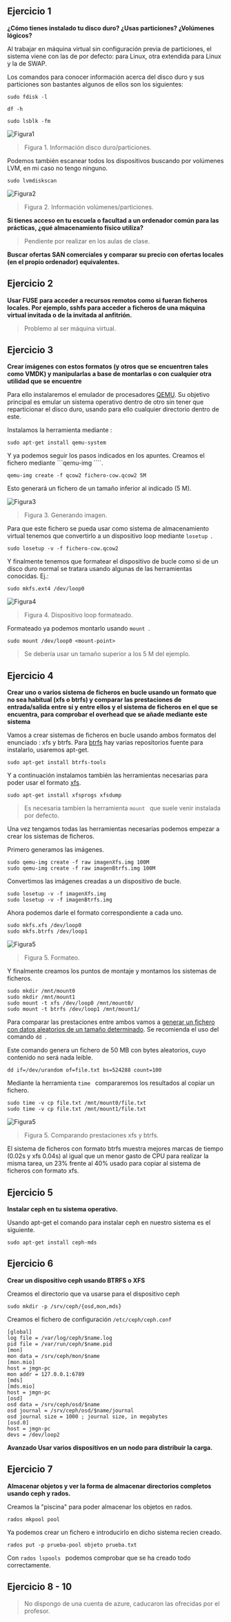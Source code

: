 ## Ejercicio 1

**¿Cómo tienes instalado tu disco duro? ¿Usas particiones? ¿Volúmenes lógicos?**

Al trabajar en máquina virtual sin configuración previa de particiones, el sistema viene con las de por defecto: para Linux, otra extendida para Linux y la de SWAP.

Los comandos para conocer información acerca del disco duro y sus particiones son bastantes algunos de ellos son los siguientes:

```sudo fdisk -l ```

```df -h ```

```sudo lsblk -fm ```

![Figura1](Imagenes/ej5_1_1.png)
> Figura 1. Información disco duro/particiones.

Podemos también escanear todos los dispositivos buscando por volúmenes LVM, en mi caso no tengo ninguno.

```sudo lvmdiskscan ```

![Figura2](Imagenes/ej5_1_2.png)
> Figura 2. Información volúmenes/particiones.


**Si tienes acceso en tu escuela o facultad a un ordenador común para las prácticas, ¿qué almacenamiento físico utiliza?**

> Pendiente por realizar en los aulas de clase.


**Buscar ofertas SAN comerciales y comparar su precio con ofertas locales (en el propio ordenador) equivalentes.**

## Ejercicio 2

**Usar FUSE para acceder a recursos remotos como si fueran ficheros locales. Por ejemplo, sshfs para acceder a ficheros de una máquina virtual invitada o de la invitada al anfitrión.**

> Problemo al ser máquina virtual.

## Ejercicio 3

**Crear imágenes con estos formatos (y otros que se encuentren tales como VMDK) y manipularlas a base de montarlas o con cualquier otra utilidad que se encuentre**

Para ello instalaremos el emulador de procesadores [QEMU](http://wiki.qemu.org/Main_Page). Su objetivo principal es emular un sistema operativo dentro de otro sin tener que reparticionar el disco duro, usando para ello cualquier directorio dentro de este.

Instalamos la herramienta mediante :

```sudo apt-get install qemu-system ```

Y ya podemos seguir los pasos indicados en los apuntes. Creamos el fichero mediante ```qemu-img ````.

```qemu-img create -f qcow2 fichero-cow.qcow2 5M ```

Esto generará un fichero de un tamaño inferior al indicado (5 M).

![Figura3](Imagenes/ej5_3_1.png)
> Figura 3. Generando imagen.

Para que este fichero se pueda usar como sistema de almacenamiento virtual tenemos que convertirlo a un dispositivo loop mediante ```losetup ```.

```sudo losetup -v -f fichero-cow.qcow2 ```

Y finalmente tenemos que formatear el dispositivo de bucle como si de un disco duro normal se tratara usando algunas de las herramientas conocidas. Ej.:

```sudo mkfs.ext4 /dev/loop0 ```

![Figura4](Imagenes/ej5_3_2.png)
> Figura 4. Dispositivo loop formateado.

Formateado ya podemos montarlo usando ```mount ```.

```sudo mount /dev/loop0 <mount-point> ```

> Se debería usar un tamaño superior a los 5 M del ejemplo.



## Ejercicio 4

**Crear uno o varios sistema de ficheros en bucle usando un formato que no sea habitual (xfs o btrfs) y comparar las prestaciones de entrada/salida entre sí y entre ellos y el sistema de ficheros en el que se encuentra, para comprobar el overhead que se añade mediante este sistema**

Vamos a crear sistemas de ficheros en bucle usando ambos formatos del enunciado : xfs y btrfs.
Para [btrfs](https://btrfs.wiki.kernel.org/index.php/Btrfs_source_repositories) hay varias repositorios fuente para instalarlo, usaremos apt-get.

```sudo apt-get install btrfs-tools ```

Y a continuación instalamos también las herramientas necesarias para poder usar el formato [xfs](https://wiki.ubuntu.com/XFS).

```sudo apt-get install xfsprogs xfsdump ```

> Es necesaria tambíen la herramienta ```mount ``` que suele venir instalada por defecto.

Una vez tengamos todas las herramientas necesarias podemos empezar a crear los sistemas de ficheros.

Primero generamos las imágenes.

```
sudo qemu-img create -f raw imagenXfs.img 100M
sudo qemu-img create -f raw imagenBtrfs.img 100M 
```

Convertimos las imágenes creadas a un dispositivo de bucle.

```
sudo losetup -v -f imagenXfs.img
sudo losetup -v -f imagenBtrfs.img 
```

Ahora podemos darle el formato correspondiente a cada uno.

```
sudo mkfs.xfs /dev/loop0
sudo mkfs.btrfs /dev/loop1
```

![Figura5](Imagenes/ej5_4_1.png)
> Figura 5. Formateo.

Y finalmente creamos los puntos de montaje y montamos los sistemas de ficheros.

```
sudo mkdir /mnt/mount0
sudo mkdir /mnt/mount1
sudo mount -t xfs /dev/loop0 /mnt/mount0/
sudo mount -t btrfs /dev/loop1 /mnt/mount1/ 
```

Para comparar las prestaciones entre ambos vamos a [generar un fichero con datos aleatorios de un tamaño determinado](http://www.skorks.com/2010/03/how-to-quickly-generate-a-large-file-on-the-command-line-with-linux/). Se recomienda el uso del comando ```dd ```.

Este comando genera un fichero de 50 MB con bytes aleatorios, cuyo contenido no será nada leible.

```dd if=/dev/urandom of=file.txt bs=524288 count=100 ```

Mediante la herramienta ```time ``` compararemos los resultados al copiar un fichero.

```
sudo time -v cp file.txt /mnt/mount0/file.txt
sudo time -v cp file.txt /mnt/mount1/file.txt 
```

![Figura5](Imagenes/ej5_4_2.png)
> Figura 5. Comparando prestaciones xfs y btrfs.

El sistema de ficheros con formato btrfs muestra mejores marcas de tiempo (0.02s y xfs 0.04s) al igual que un menor gasto de CPU para realizar la misma tarea, un 23% frente al 40% usado para copiar al sistema de ficheros con formato xfs.

## Ejercicio 5

**Instalar ceph en tu sistema operativo.**

Usando apt-get el comando para instalar ceph en nuestro sistema es el siguiente.

```sudo apt-get install ceph-mds ```

## Ejercicio 6

**Crear un dispositivo ceph usando BTRFS o XFS**

Creamos el directorio que va usarse para el dispositivo ceph

```sudo mkdir -p /srv/ceph/{osd,mon,mds} ```

Creamos el fichero de configuración ```/etc/ceph/ceph.conf ```

```
[global]
log file = /var/log/ceph/$name.log
pid file = /var/run/ceph/$name.pid
[mon]
mon data = /srv/ceph/mon/$name
[mon.mio]
host = jmgn-pc
mon addr = 127.0.0.1:6789
[mds]
[mds.mio]
host = jmgn-pc
[osd]
osd data = /srv/ceph/osd/$name
osd journal = /srv/ceph/osd/$name/journal
osd journal size = 1000 ; journal size, in megabytes
[osd.0]
host = jmgn-pc
devs = /dev/loop2
```



**Avanzado Usar varios dispositivos en un nodo para distribuir la carga.**

## Ejercicio 7

**Almacenar objetos y ver la forma de almacenar directorios completos usando ceph y rados.**

Creamos la "piscina" para poder almacenar los objetos en rados.

```rados mkpool pool ```

Ya podemos crear un fichero e introducirlo en dicho sistema recien creado.

```rados put -p prueba-pool objeto prueba.txt ```

Con ```rados lspools ``` podemos comprobar que se ha creado todo correctamente.

## Ejercicio 8 - 10

> No dispongo de una cuenta de azure, caducaron las ofrecidas por el profesor.

